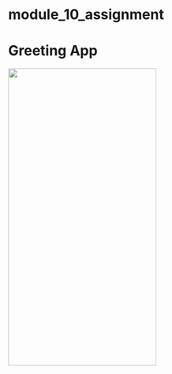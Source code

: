 # module_10_assignment

<h1>Greeting App</h1>
<img src = "https://github.com/user-attachments/assets/13fb984c-1e4b-4960-ae51-343770ce549d" height = "600" width = "300">
